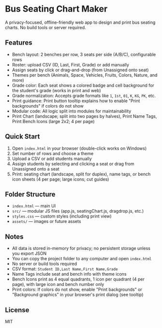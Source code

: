
# Bus Seating Chart Maker

A privacy-focused, offline-friendly web app to design and print bus seating charts. No build tools or server required.

## Features
- Bench layout: 2 benches per row, 3 seats per side (A/B/C), configurable rows
- Roster: upload CSV (ID, Last, First, Grade) or add manually
- Assign seats by click or drag-and-drop (from Unassigned onto seat)
- Themes per bench (Animals, Space, Vehicles, Fruits, Colors, Nature, and more)
- Grade color: Each seat shows a colored badge and cell background for the student's grade (works in print and web)
- Grade normalization: Accepts grade formats like `1`, `1st`, `01`, `K`, `KG`, `PK`, etc.
- Print guidance: Print button tooltip explains how to enable "Print backgrounds" if colors do not show
- Modular code: All logic split into modules for maintainability
- Print Chart (landscape; split into two pages by halves), Print Name Tags, Print Bench Icons (large 2x2; 4 per page)

## Quick Start
1. Open `index.html` in your browser (double-click works on Windows)
2. Set number of rows and choose a theme
3. Upload a CSV or add students manually
4. Assign students by selecting and clicking a seat or drag from Unassigned onto a seat
5. Print: seating chart (landscape, split for duplex), name tags, or bench icon sheets (4 per page; large icons; cut guides)

## Folder Structure
- `index.html` — main UI
- `src/` — modular JS files (app.js, seatingChart.js, dragdrop.js, etc.)
- `styles.css` — custom styles (including print view)
- `assets/` — images or future assets

## Notes
- All data is stored in-memory for privacy; no persistent storage unless you export JSON
- You can copy the project folder to any computer and open `index.html`
- No server or build tools required
- CSV format: `Student ID,Last Name,First Name,Grade`
- Name Tags include seat and bench info with theme icons
- Bench Icons print as 4 equal quadrants, 1 icon per quadrant (4 per page), with large icon and bench number only
- Print colors: If colors do not show, enable "Print backgrounds" or "Background graphics" in your browser's print dialog (see tooltip)

## License
MIT
